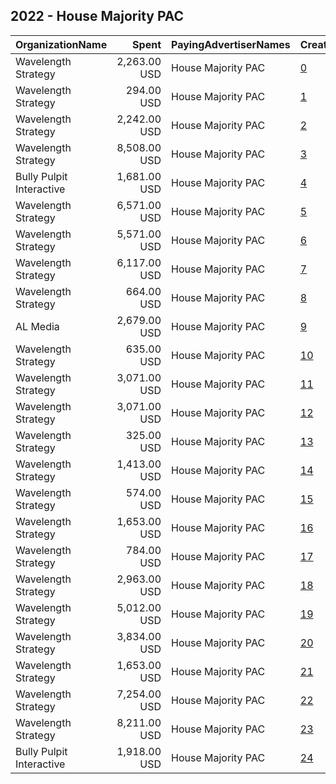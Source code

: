 ## 2022 - House Majority PAC 
|OrganizationName|Spent|PayingAdvertiserNames|CreativeUrls|Impressions|Genders|AgeBrackets|CountryCodes|BillingAddresses|CandidateBallotInformation|
|:---|---:|:---|:---|---:|:---|:---|:---|:---|:---|
|Wavelength Strategy|2,263.00 USD|House Majority PAC|[0](https://www.snap.com/political-ads/asset/5162897ab3acb99d3888a84121f3014ba68a1523327c1dd8f3b64ca92697ca85?mediaType=mp4)|153,978||18+|united states|US||
|Wavelength Strategy|294.00 USD|House Majority PAC|[1](https://www.snap.com/political-ads/asset/5f093b05de242ac4fd72e7a3de2be72f084103e413cd5474edf0d2e124685c65?mediaType=jpg)|20,506||18+|united states|US|House Majority PAC|
|Wavelength Strategy|2,242.00 USD|House Majority PAC|[2](https://www.snap.com/political-ads/asset/7854d8879aa23e01ff1f16b5a4ecdca82e20d08ac991da06aa5a763dad9d773d?mediaType=mp4)|204,502||18+|united states|US|House Majority PAC|
|Wavelength Strategy|8,508.00 USD|House Majority PAC|[3](https://www.snap.com/political-ads/asset/84612749855361741eedc545fea596c16e247707eae379dac79dc52ddd54ff7e?mediaType=jpg)|599,755||18+|united states|US|House Majority PAC|
|Bully Pulpit Interactive|1,681.00 USD|House Majority PAC|[4](https://www.snap.com/political-ads/asset/c78ddf3ccd22a224d965aeb9230c66515ec6ec45eca87a4ae9e4987d88a83950?mediaType=mp4)|266,760||18+|united states|"1445 New York Ave NW,Washington,20005,US"|House Majority PAC|
|Wavelength Strategy|6,571.00 USD|House Majority PAC|[5](https://www.snap.com/political-ads/asset/d841ad366ebc2a014b5112f1151969e16e89f9851133a6efb08774f9c746e4e7?mediaType=mp4)|385,932||18+|united states|US|House Majority PAC|
|Wavelength Strategy|5,571.00 USD|House Majority PAC|[6](https://www.snap.com/political-ads/asset/5162897ab3acb99d3888a84121f3014ba68a1523327c1dd8f3b64ca92697ca85?mediaType=mp4)|340,017||18+|united states|US||
|Wavelength Strategy|6,117.00 USD|House Majority PAC|[7](https://www.snap.com/political-ads/asset/62800fcc6a9a58cb39eb9553a748546912f47397fb03e8d9dcfce6f7ccc094d8?mediaType=jpg)|381,883||18+|united states|US|House Majority PAC|
|Wavelength Strategy|664.00 USD|House Majority PAC|[8](https://www.snap.com/political-ads/asset/b542f46e51588173692436b36b59878edcee466bbaa8555a40badf19542cc382?mediaType=jpg)|34,054||18+|united states|US|House Majority PAC|
|AL Media|2,679.00 USD|House Majority PAC|[9](https://www.snap.com/political-ads/asset/3e8bf5406b78f6240b6cf00af5f224efff4df0cbb090b2baa8837695f173a9f0?mediaType=mp4)|704,579||18+|united states|"222 W Ontario, Suite 600,,Chicago,60654,US"||
|Wavelength Strategy|635.00 USD|House Majority PAC|[10](https://www.snap.com/political-ads/asset/b542f46e51588173692436b36b59878edcee466bbaa8555a40badf19542cc382?mediaType=jpg)|44,154||18+|united states|US|House Majority PAC|
|Wavelength Strategy|3,071.00 USD|House Majority PAC|[11](https://www.snap.com/political-ads/asset/263faee8279178b8a7817891e4b6d064550f5845ba3dddfd551c2fcbe15028f8?mediaType=jpg)|182,977||18+|united states|US|House Majority PAC|
|Wavelength Strategy|3,071.00 USD|House Majority PAC|[12](https://www.snap.com/political-ads/asset/263faee8279178b8a7817891e4b6d064550f5845ba3dddfd551c2fcbe15028f8?mediaType=jpg)|147,412||18+|united states|US|House Majority PAC|
|Wavelength Strategy|325.00 USD|House Majority PAC|[13](https://www.snap.com/political-ads/asset/5f093b05de242ac4fd72e7a3de2be72f084103e413cd5474edf0d2e124685c65?mediaType=jpg)|21,069||18+|united states|US|House Majority PAC|
|Wavelength Strategy|1,413.00 USD|House Majority PAC|[14](https://www.snap.com/political-ads/asset/62a7bf25ce137ee0a55a2b72c103f3638c7faf0e3637a47d5a52dfdbc38d7d4e?mediaType=mp4)|93,156||18+|united states|US|House Majority PAC|
|Wavelength Strategy|574.00 USD|House Majority PAC|[15](https://www.snap.com/political-ads/asset/7854d8879aa23e01ff1f16b5a4ecdca82e20d08ac991da06aa5a763dad9d773d?mediaType=mp4)|53,873||18+|united states|US|House Majority PAC|
|Wavelength Strategy|1,653.00 USD|House Majority PAC|[16](https://www.snap.com/political-ads/asset/263faee8279178b8a7817891e4b6d064550f5845ba3dddfd551c2fcbe15028f8?mediaType=jpg)|76,124||18+|united states|US|House Majority PAC|
|Wavelength Strategy|784.00 USD|House Majority PAC|[17](https://www.snap.com/political-ads/asset/62a7bf25ce137ee0a55a2b72c103f3638c7faf0e3637a47d5a52dfdbc38d7d4e?mediaType=mp4)|39,901||18+|united states|US|House Majority PAC|
|Wavelength Strategy|2,963.00 USD|House Majority PAC|[18](https://www.snap.com/political-ads/asset/8cfc787b3ac77cf33daba789b42f9a2ca90a8908753c6775a7453ded6c7ee336?mediaType=png)|204,279||18+|united states|US||
|Wavelength Strategy|5,012.00 USD|House Majority PAC|[19](https://www.snap.com/political-ads/asset/62800fcc6a9a58cb39eb9553a748546912f47397fb03e8d9dcfce6f7ccc094d8?mediaType=jpg)|412,069||18+|united states|US|House Majority PAC|
|Wavelength Strategy|3,834.00 USD|House Majority PAC|[20](https://www.snap.com/political-ads/asset/d841ad366ebc2a014b5112f1151969e16e89f9851133a6efb08774f9c746e4e7?mediaType=mp4)|234,107||18+|united states|US|House Majority PAC|
|Wavelength Strategy|1,653.00 USD|House Majority PAC|[21](https://www.snap.com/political-ads/asset/263faee8279178b8a7817891e4b6d064550f5845ba3dddfd551c2fcbe15028f8?mediaType=jpg)|101,318||18+|united states|US|House Majority PAC|
|Wavelength Strategy|7,254.00 USD|House Majority PAC|[22](https://www.snap.com/political-ads/asset/c825a4f1670085c5d6e5578422a570e56d0485aca4e5482c16925f41d106ad6a?mediaType=png)|369,132||18+|united states|US||
|Wavelength Strategy|8,211.00 USD|House Majority PAC|[23](https://www.snap.com/political-ads/asset/84612749855361741eedc545fea596c16e247707eae379dac79dc52ddd54ff7e?mediaType=jpg)|607,910||18+|united states|US|House Majority PAC|
|Bully Pulpit Interactive|1,918.00 USD|House Majority PAC|[24](https://www.snap.com/political-ads/asset/6375e759108b4cf0e71aadb5404534c56ac90e67acc47940e1be417783db4c10?mediaType=mp4)|304,634||18+|united states|"1445 New York Ave NW,Washington,20005,US"|House Majority PAC|
